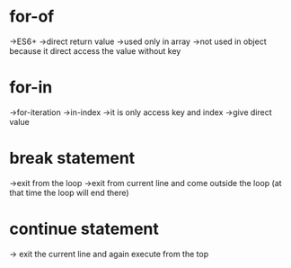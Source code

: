 for-of
========
->ES6+
->direct return value
->used only in array
->not used in object because it direct access the value without key

for-in
=======
->for-iteration
->in-index
->it is only access key and index
->give direct value




break statement
=======================
->exit from the loop
->exit from current line and come outside the loop (at that time the loop will end there)

continue statement
===================
-> exit the current line and again execute from the top